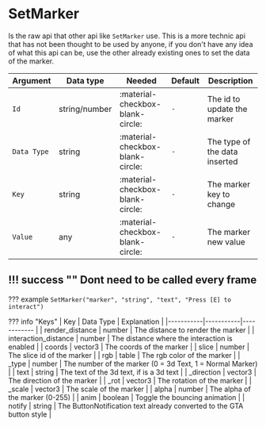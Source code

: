 # SetMarker
Is the raw api that other api like `SetMarker` use. This is a more technic api that has not been thought to be used by anyone, if you don't have any idea of what this api can be, use the other already existing ones to set the data of the marker.

| Argument              | Data type                            | Needed                    | Default         | Description
| ----------------------| ------------------------------------ | ------------------------- |-----------------|-------------
| `Id`                | string/number | :material-checkbox-blank-circle: | `-` | The id to update the marker
| `Data Type`                | string | :material-checkbox-blank-circle: | `-` | The type of the data inserted
| `Key`                | string | :material-checkbox-blank-circle: | `-` | The marker key to change
| `Value`                | any | :material-checkbox-blank-circle: | `-` | The marker new value
    
!!! success ""
    Dont need to be called every frame
---
??? example
    ```
    SetMarker("marker", "string", "text", "Press [E] to interact")
    ```

??? info "Keys"
        | Key     | Data Type | Explanation |
        |-----------|-----------|------------ |
        | render_distance      | number    | The distance to render the marker                             |
        | interaction_distance      | number    | The distance where the interaction is enabled                       |
        | coords     | vector3    | The coords of the marker                            |
        | slice    | number    | The slice id of the marker |
        | rgb    | table   | The rgb color of the marker |
        | _type      | number   | The number of the marker (0 = 3d Text, 1 = Normal Marker)      |
        | text | string   | The text of the 3d text, if is a 3d text |
        | _direction | vector3 | The direction of the marker |
        | _rot | vector3 | The rotation of the marker |
        | _scale | vector3 | The scale of the marker |
        | alpha | number | The alpha of the marker (0-255) |
        | anim | boolean | Toggle the bouncing animation |
        | notify | string | The ButtonNotification text already converted to the GTA button style |